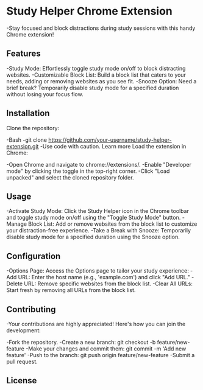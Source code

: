 # Study Helper Chrome Extension

-Stay focused and block distractions during study sessions with this handy Chrome extension!

## Features

-Study Mode: Effortlessly toggle study mode on/off to block distracting websites.
-Customizable Block List: Build a block list that caters to your needs, adding or removing websites as you see fit.
-Snooze Option: Need a brief break? Temporarily disable study mode for a specified duration without losing your focus flow.
## Installation

Clone the repository:

-Bash
-git clone https://github.com/your-username/study-helper-extension.git
-Use code with caution. Learn more
Load the extension in Chrome:

-Open Chrome and navigate to chrome://extensions/.
-Enable "Developer mode" by clicking the toggle in the top-right corner.
-Click "Load unpacked" and select the cloned repository folder.
## Usage

-Activate Study Mode: Click the Study Helper icon in the Chrome toolbar and toggle study mode on/off using the "Toggle Study Mode" button.
-Manage Block List: Add or remove websites from the block list to customize your distraction-free experience.
-Take a Break with Snooze: Temporarily disable study mode for a specified duration using the Snooze option.
## Configuration

-Options Page: Access the Options page to tailor your study experience:
-Add URL: Enter the host name (e.g., 'example.com') and click "Add URL."
-Delete URL: Remove specific websites from the block list.
-Clear All URLs: Start fresh by removing all URLs from the block list.
## Contributing

-Your contributions are highly appreciated! Here's how you can join the development:

-Fork the repository.
-Create a new branch: git checkout -b feature/new-feature
-Make your changes and commit them: git commit -m 'Add new feature'
-Push to the branch: git push origin feature/new-feature
-Submit a pull request.
## License
